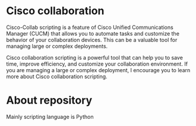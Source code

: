 # Cisco collaboration 
Cisco-Collab scripting is a feature of Cisco Unified Communications Manager (CUCM) that allows you to automate tasks and customize the behavior of your collaboration devices. 
This can be a valuable tool for managing large or complex deployments.

Cisco collaboration scripting is a powerful tool that can help you to save time, improve efficiency, and customize your collaboration environment. 
If you are managing a large or complex deployment, I encourage you to learn more about Cisco collaboration scripting.

# About repository
Mainly scripting language is Python

